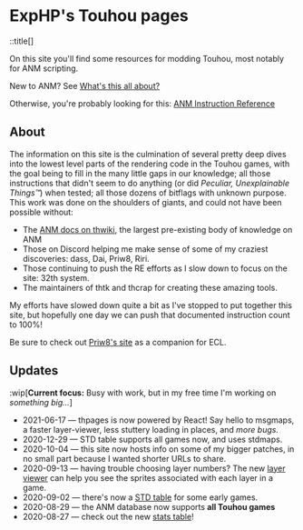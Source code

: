 # ExpHP's Touhou pages

::title[]

On this site you'll find some resources for modding Touhou, most notably for ANM scripting.

New to ANM?  See [What's this all about?](#/anm/concepts&a=why-anm)

Otherwise, you're probably looking for this: [ANM Instruction Reference](#anm/ins)

## About

The information on this site is the culmination of several pretty deep dives into the lowest level parts of the rendering code in the Touhou games, with the goal being to fill in the many little gaps in our knowledge; all those instructions that didn't seem to do anything (or did *Peculiar, Unexplainable Things™*) when tested; all those dozens of bitflags with unknown purpose.  This work was done on the shoulders of giants, and could not have been possible without:

* The [ANM docs on thwiki](https://thwiki.cc/脚本对照表/ANM), the largest pre-existing body of knowledge on ANM
* Those on Discord helping me make sense of some of my craziest discoveries: dass, Dai, Priw8, Riri.
* Those continuing to push the RE efforts as I slow down to focus on the site: 32th system.
* The maintainers of thtk and thcrap for creating these amazing tools.

My efforts have slowed down quite a bit as I've stopped to put together this site, but hopefully one day we can push that documented instruction count to 100%!

Be sure to check out [Priw8's site](https://priw8.github.io) as a companion for ECL.

## Updates

:wip[**Current focus:** Busy with work, but in my free time I'm working on _something big..._]

* 2021-06-17 &mdash; thpages is now powered by React!  Say hello to msgmaps, a faster layer-viewer, less stuttery loading in places, and *more bugs.*
* 2020-12-29 &mdash; STD table supports all games now, and uses stdmaps.
* 2020-10-04 &mdash; this site now hosts info on some of my bigger patches, in no small part because I wanted shorter URLs to share.
* 2020-09-13 &mdash; having trouble choosing layer numbers?  The new [layer viewer](#anm/layer-viewer) can help you see the sprites associated with each layer in a game.
* 2020-09-02 &mdash; there's now a [STD table](#std/ins) for some early games.
* 2020-08-29 &mdash; the ANM database now supports **all Touhou games**
* 2020-08-27 &mdash; check out the new [stats table](#anm/stats)!
